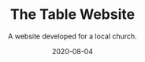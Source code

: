 ---
slug: "/components/sections/Portfolio/Portfolio"
date: "2020-08-04"
title: "The Table Website"
subtitle: "A website developed for a local church."
company: "The Table"
description: "The website is built on the Tithe.ly platform. I built and maintain the website. I also maintain posting content to the site (posting sermons, news articles,, events, etc.)."
mainImage: "./the-table-main.png"
tech:
---